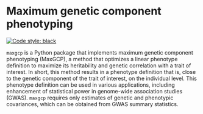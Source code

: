 # Maximum genetic component phenotyping

[![Code style: black](https://img.shields.io/badge/code%20style-black-000000.svg)](https://github.com/psf/black)

`maxgcp` is a Python package that implements maximum genetic component phenotyping (MaxGCP), a method that optimizes a linear phenotype definition to maximize its heritability and genetic correlation with a trait of interest.
In short, this method results in a phenotype definition that is, close to the genetic component of the trait of interest, on the individual level.
This phenotype definition can be used in various applications, including enhancement of statistical power in genome-wide association studies (GWAS).
`maxgcp` requires only estimates of genetic and phenotypic covariances, which can be obtained from GWAS summary statistics.
